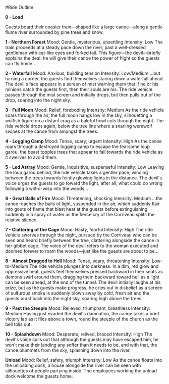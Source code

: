 #Ride Outline

**0 - Load**

Guests board their coaster train—shaped like a large canoe—along a gentle flume river surrounded by pine trees and snow.

**1 - Northern Forest**
Mood: Gentle, mysterious, unsettling
Intensity: Low
The train proceeds at a steady pace down the river, past a well-dressed gentleman with cat-like eyes and forked tail. This figure—the devil—briefly explains the deal: he will give their canoe the power of flight so the guests can fly home...

**2 - Waterfall**
Mood: Anxious, building tension
Intensity: Low/Medium
...but turning a corner, the guests find themselves staring down a waterfall ahead. The devil's face appears in a screen of mist warning them that if he or his minions catch the guests first, then their souls are his. The ride vehicle passes through the mist screen and initially drops, but then pulls out of the drop, soaring into the night sky.

**3 - Full Moon**
Mood: Relief, foreboding
Intensity: Medium
As the ride vehicle soars through the air, the full moon hangs low in the sky, silhouetting a wolfish figure on a distant crag as a baleful howl cuts through the night. The ride vehicle drops again, below the tree line where a snarling werewolf swipes at the canoe from amongst the trees.

**4 - Logging Camp**
Mood: Tense, scary, urgent
Intensity: High
As the canoe roars through a destroyed logging camp to escape the fearsome loup garou, the beast topples trees that appear to fall towards the ride vehicle as it swerves to avoid them.

**5 - Led Astray**
Mood: Gentle, inquisitive, suspenseful
Intensity: Low
Leaving the loup garou behind, the ride vehicle takes a gentler pace, winding between the trees towards feintly glowing lights in the distance. The devil's voice urges the guests to go toward the light, after all, what could do wrong following a will-o-wisp into the woods...

**6 - Great Balls of Fire**
Mood: Threatening, shocking
Intensity: Medium
...the canoe reaches the balls of light, suspended in the air, which suddenly flair into gouts of flame that blast heat at the guests before extinguishing suddenly in a spray of water as the fierce cry of the Corriveau splits the relative silence.

**7 - Clattering of the Cage**
Mood: Hasty, fearful
Intensity: High
The ride vehicle swerves through the night, pursued by the Corriveau who can be seen and heard briefly between the tree, clattering alongside the canoe in her gibbet cage. The voice of the devil refers to the woman executed and doomed forever to roam the woods—just like the guests are about to be...

**8 - Almost Dragged to Hell**
Mood: Tense, scary, threatening
Intensity: Low-to-Medium
The ride vehicle plunges into darkness. In a dim, red glow and oppressive heat, guests feel themselves pressed backward in their seats as demons swirl around them, dragging them backward toward hell as a light can be seen ahead, at the end of the tunnel. The devil initially laughs at his prize, but as the guests make progress, he cries out in disbelief as a screen of sulfurous smoke is suddenly blown away by cold, fresh air and the guests burst back into the night sky, soaring high above the trees.

**9 - Past the Steeple**
Mood: Relieved, triumphant, breathless
Intensity: Medium
Having just evaded the devil's damnation, the canoe takes a brief victory lap as it flies above a town, round the steeple of the church as the bell tolls out.

**10 - Splashdown**
Mood: Desperate, relived, braced
Intensity: High
The devil's voice calls out that although the guests may have escaped him, he won't make their landing any softer than it needs to be, and with that, the canoe plummets from the sky, splashing down into the river.

**Unload**
Mood: Relief, safety, triumph
Intensity: Low
As the canoe floats into the unloading dock, a house alongside the river can be seen with silhouettes of people partying inside. The employees working the unload dock welcome the guests home.
